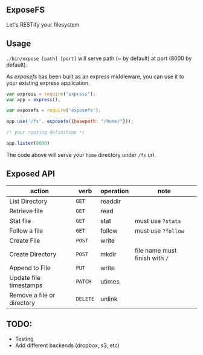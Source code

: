 ## ExposeFS

Let's RESTify your filesystem

## Usage

```./bin/expose [path] [port]``` will serve  path (~ by default) at port (8000 by default).

As *exposefs* has been built as an express middleware, you can use it to your existing express application.

```javascript
var express = require('express');
var app = express();

var exposefs = require('exposefs');

app.use('/fs', exposefs({basepath: "/home/"}));

/* your routing definition */

app.listen(8000)
```

The code above will serve your `home` directory under `/fs` url.

## Exposed API

| action | verb | operation | note |
|--------|------|-----------|---------|
| List Directory | `GET` | readdir |
| Retrieve file | `GET` | read |
| Stat file | `GET` | stat | must use `?stats` |
| Follow a file | `GET` | follow | must use `?follow` |
| Create File | `POST` | write |
| Create Directory | `POST` | mkdir | file name must finish with `/` |
| Append to File | `PUT` | write |
| Update file timestamps | `PATCH` | utimes |
| Remove a file or directory | `DELETE` | unlink |

## TODO:
* Testing
* Add different backends (dropbox, s3, etc)
